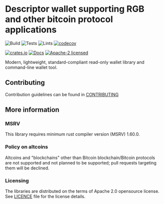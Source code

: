 # Descriptor wallet supporting RGB and other bitcoin protocol applications

![Build](https://github.com/BP-WG/bp-wallet/workflows/Build/badge.svg)
![Tests](https://github.com/BP-WG/bp-wallet/workflows/Tests/badge.svg)
![Lints](https://github.com/BP-WG/bp-wallet/workflows/Lints/badge.svg)
[![codecov](https://codecov.io/gh/BP-WG/bp-wallet/branch/master/graph/badge.svg)](https://codecov.io/gh/BP-WG/bp-wallet)

[![crates.io](https://img.shields.io/crates/v/bp-wallet)](https://crates.io/crates/bp-wallet)
[![Docs](https://docs.rs/bp-wallet/badge.svg)](https://docs.rs/bp-wallet)
[![Apache-2 licensed](https://img.shields.io/crates/l/bp-wallet)](./LICENSE)

Modern, lightweight, standard-compliant read-only wallet library and 
command-line wallet tool.


## Contributing

Contribution guidelines can be found in [CONTRIBUTING](CONTRIBUTING.md)


## More information

### MSRV

This library requires minimum rust compiler version (MSRV) 1.60.0.

### Policy on altcoins

Altcoins and "blockchains" other than Bitcoin blockchain/Bitcoin protocols are
not supported and not planned to be supported; pull requests targeting them will
be declined.

### Licensing

The libraries are distributed on the terms of Apache 2.0 opensource license.
See [LICENCE](LICENSE) file for the license details.

